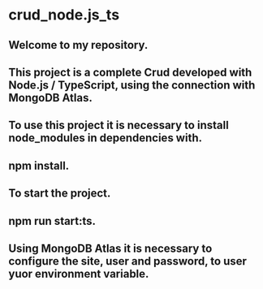 # crud_node.js_ts
<h2> Welcome to my repository.
<h2> This project is a complete Crud developed with Node.js / TypeScript,
using the connection with MongoDB Atlas.
<h2> To use this project it is necessary to install node_modules in dependencies with.
<h2> npm install.
<h2> To start the project.
<h2> npm run start:ts.
<h2> Using MongoDB Atlas it is necessary to configure the site, user and password,
to user yuor environment variable.
